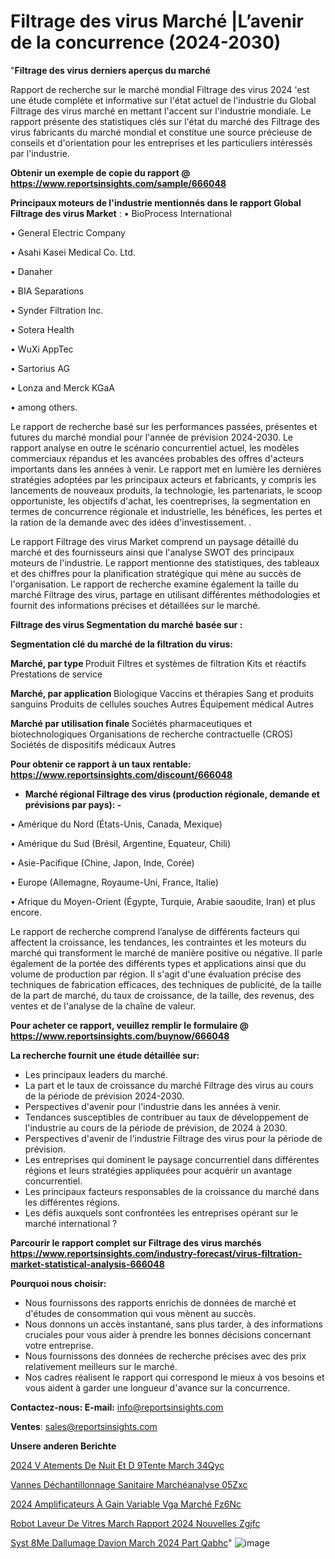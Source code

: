 # Filtrage des virus Marché |L’avenir de la concurrence (2024-2030)

"<strong>Filtrage des virus derniers aperçus du marché</strong>

Rapport de recherche sur le marché mondial Filtrage des virus 2024 'est une étude complète et informative sur l'état actuel de l'industrie du Global Filtrage des virus marché en mettant l'accent sur l'industrie mondiale. Le rapport présente des statistiques clés sur l'état du marché des Filtrage des virus fabricants du marché mondial et constitue une source précieuse de conseils et d'orientation pour les entreprises et les particuliers intéressés par l'industrie.

<strong>Obtenir un exemple de copie du rapport @ <a href=https://www.reportsinsights.com/sample/666048>https://www.reportsinsights.com/sample/666048</a></strong>

<strong>Principaux moteurs de l'industrie mentionnés dans le rapport Global Filtrage des virus Market</strong> :
• BioProcess International

• General Electric Company

• Asahi Kasei Medical Co. Ltd.

• Danaher

• BIA Separations

• Synder Filtration Inc.

• Sotera Health

• WuXi AppTec

• Sartorius AG

• Lonza and Merck KGaA

• among others.

Le rapport de recherche basé sur les performances passées, présentes et futures du marché mondial pour l'année de prévision 2024-2030. Le rapport analyse en outre le scénario concurrentiel actuel, les modèles commerciaux répandus et les avancées probables des offres d'acteurs importants dans les années à venir. Le rapport met en lumière les dernières stratégies adoptées par les principaux acteurs et fabricants, y compris les lancements de nouveaux produits, la technologie, les partenariats, le scoop opportuniste, les objectifs d'achat, les coentreprises, la segmentation en termes de concurrence régionale et industrielle, les bénéfices, les pertes et la ration de la demande avec des idées d'investissement. .

Le rapport Filtrage des virus Market comprend un paysage détaillé du marché et des fournisseurs ainsi que l'analyse SWOT des principaux moteurs de l'industrie. Le rapport mentionne des statistiques, des tableaux et des chiffres pour la planification stratégique qui mène au succès de l'organisation. Le rapport de recherche examine également la taille du marché Filtrage des virus, partage en utilisant différentes méthodologies et fournit des informations précises et détaillées sur le marché.

<strong>Filtrage des virus Segmentation du marché basée sur :</strong>

<strong> Segmentation clé du marché de la filtration du virus: </strong>

<strong> Marché, par type </strong>
Produit
Filtres et systèmes de filtration
Kits et réactifs
Prestations de service

<strong> Marché, par application </strong>
Biologique
Vaccins et thérapies
Sang et produits sanguins
Produits de cellules souches
Autres
Équipement médical
Autres

<strong> Marché par utilisation finale </strong>
Sociétés pharmaceutiques et biotechnologiques
Organisations de recherche contractuelle (CROS)
Sociétés de dispositifs médicaux
Autres

<strong>Pour obtenir ce rapport à un taux rentable: <a href=https://www.reportsinsights.com/discount/666048>https://www.reportsinsights.com/discount/666048</a></strong>
<ul>
  <li><strong>Marché régional Filtrage des virus (production régionale, demande et prévisions par pays): -</strong></li>
</ul>
• Amérique du Nord (États-Unis, Canada, Mexique)

• Amérique du Sud (Brésil, Argentine, Equateur, Chili)

• Asie-Pacifique (Chine, Japon, Inde, Corée)

• Europe (Allemagne, Royaume-Uni, France, Italie)

• Afrique du Moyen-Orient (Égypte, Turquie, Arabie saoudite, Iran) et plus encore.

Le rapport de recherche comprend l’analyse de différents facteurs qui affectent la croissance, les tendances, les contraintes et les moteurs du marché qui transforment le marché de manière positive ou négative. Il parle également de la portée des différents types et applications ainsi que du volume de production par région. Il s'agit d'une évaluation précise des techniques de fabrication efficaces, des techniques de publicité, de la taille de la part de marché, du taux de croissance, de la taille, des revenus, des ventes et de l'analyse de la chaîne de valeur.

<strong>Pour acheter ce rapport, veuillez remplir le formulaire @   <a href=https://www.reportsinsights.com/buynow/666048>https://www.reportsinsights.com/buynow/666048</a></strong>

<strong>La recherche fournit une étude détaillée sur:</strong>
<ul>
  <li>Les principaux leaders du marché.</li>
  <li>La part et le taux de croissance du marché Filtrage des virus au cours de la période de prévision 2024-2030.</li>
  <li>Perspectives d'avenir pour l'industrie dans les années à venir.</li>
  <li>Tendances susceptibles de contribuer au taux de développement de l'industrie au cours de la période de prévision, de 2024 à 2030.</li>
  <li>Perspectives d'avenir de l'industrie Filtrage des virus pour la période de prévision.</li>
  <li>Les entreprises qui dominent le paysage concurrentiel dans différentes régions et leurs stratégies appliquées pour acquérir un avantage concurrentiel.</li>
  <li>Les principaux facteurs responsables de la croissance du marché dans les différentes régions.</li>
  <li>Les défis auxquels sont confrontées les entreprises opérant sur le marché international ?</li>
</ul>

<strong>Parcourir le rapport complet sur Filtrage des virus marchés <a href=https://www.reportsinsights.com/industry-forecast/virus-filtration-market-statistical-analysis-666048>https://www.reportsinsights.com/industry-forecast/virus-filtration-market-statistical-analysis-666048</a></strong>

<strong>Pourquoi nous choisir:</strong>
<ul>
  <li>Nous fournissons des rapports enrichis de données de marché et d'études de consommation qui vous mènent au succès.</li>
  <li>Nous donnons un accès instantané, sans plus tarder, à des informations cruciales pour vous aider à prendre les bonnes décisions concernant votre entreprise.</li>
  <li>Nous fournissons des données de recherche précises avec des prix relativement meilleurs sur le marché.</li>
  <li>Nos cadres réalisent le rapport qui correspond le mieux à vos besoins et vous aident à garder une longueur d'avance sur la concurrence.</li>
</ul>
<strong>Contactez-nous:
</strong><strong>E-mail:</strong> <a href=mailto:info@reportsinsights.com>info@reportsinsights.com</a>

<strong>Ventes</strong>: <a href=mailto:sales@reportsinsights.com>sales@reportsinsights.com</a>

<strong>Unsere anderen Berichte</strong>

<a href=https://www.linkedin.com/pulse/2024-v%C3%AAtements-de-nuit-et-d%C3%A9tente-march%C3%A9-34qyc/>2024 V Atements De Nuit Et D 9Tente March 34Qyc</a>

<a href=https://www.linkedin.com/pulse/vannes-déchantillonnage-sanitaire-marchéanalyse-05zxc/>Vannes Déchantillonnage Sanitaire Marchéanalyse 05Zxc</a>

<a href=https://www.linkedin.com/pulse/2024-amplificateurs-à-gain-variable-vga-marché-fz6nc/>2024 Amplificateurs À Gain Variable Vga Marché Fz6Nc</a>

<a href=https://www.linkedin.com/pulse/robot-laveur-de-vitres-march%C3%A9-rapport-2024-nouvelles-zgjfc/>Robot Laveur De Vitres March Rapport 2024 Nouvelles Zgjfc</a>

<a href=https://www.linkedin.com/pulse/syst%C3%A8me-dallumage-davion-march%C3%A9-2024-part-qabhc/>Syst 8Me Dallumage Davion March 2024 Part Qabhc</a>"
![image](https://github.com/daminid12/RImarketdynamics/assets/158430485/83fa8c03-7827-4626-8aa6-51860e577fe1)
